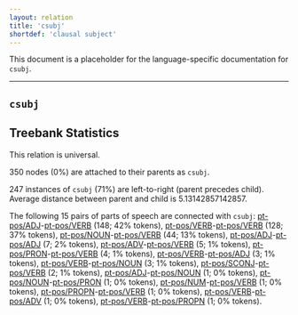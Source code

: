 ```yaml
---
layout: relation
title: 'csubj'
shortdef: 'clausal subject'
---
```


This document is a placeholder for the language-specific documentation
for `csubj`.


--------------------------------------------------------------------------------

## `csubj`

## Treebank Statistics

This relation is universal.

350 nodes (0%) are attached to their parents as `csubj`.

247 instances of `csubj` (71%) are left-to-right (parent precedes child).
Average distance between parent and child is 5.13142857142857.

The following 15 pairs of parts of speech are connected with `csubj`: [pt-pos/ADJ]()-[pt-pos/VERB]() (148; 42% tokens), [pt-pos/VERB]()-[pt-pos/VERB]() (128; 37% tokens), [pt-pos/NOUN]()-[pt-pos/VERB]() (44; 13% tokens), [pt-pos/ADJ]()-[pt-pos/ADJ]() (7; 2% tokens), [pt-pos/ADV]()-[pt-pos/VERB]() (5; 1% tokens), [pt-pos/PRON]()-[pt-pos/VERB]() (4; 1% tokens), [pt-pos/VERB]()-[pt-pos/ADJ]() (3; 1% tokens), [pt-pos/VERB]()-[pt-pos/NOUN]() (3; 1% tokens), [pt-pos/SCONJ]()-[pt-pos/VERB]() (2; 1% tokens), [pt-pos/ADJ]()-[pt-pos/NOUN]() (1; 0% tokens), [pt-pos/NOUN]()-[pt-pos/PRON]() (1; 0% tokens), [pt-pos/NUM]()-[pt-pos/VERB]() (1; 0% tokens), [pt-pos/PROPN]()-[pt-pos/VERB]() (1; 0% tokens), [pt-pos/VERB]()-[pt-pos/ADV]() (1; 0% tokens), [pt-pos/VERB]()-[pt-pos/PROPN]() (1; 0% tokens).

